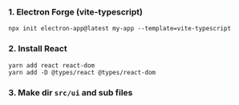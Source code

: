 ### 1. Electron Forge (vite-typescript)
```
npx init electron-app@latest my-app --template=vite-typescript
```

### 2. Install React
```
yarn add react react-dom
yarn add -D @types/react @types/react-dom
```

### 3. Make dir `src/ui` and sub files
